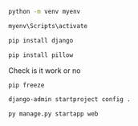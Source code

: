 ```sh
python -m venv myenv
```

```sh
myenv\Scripts\activate
```

```sh
pip install django
```

```sh
pip install pillow
```

Check is it work or no

```sh
pip freeze
```

```sh
django-admin startproject config .
```

```sh
py manage.py startapp web
```












